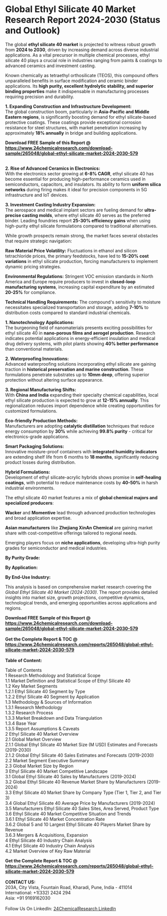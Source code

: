 <h1>Global Ethyl Silicate 40 Market Research Report 2024-2030 (Status and Outlook)</h1><p>The global <strong>ethyl silicate 40 market</strong> is projected to witness robust growth from <strong>2024 to 2030</strong>, driven by increasing demand across diverse industrial applications. As a vital precursor in multiple chemical processes, ethyl silicate 40 plays a crucial role in industries ranging from paints &amp; coatings to advanced ceramics and investment casting.</p><p>Known chemically as tetraethyl orthosilicate (TEOS), this compound offers unparalleled benefits in surface modification and ceramic binder applications. Its <strong>high purity, excellent hydrolytic stability, and superior binding properties</strong> make it indispensable in manufacturing processes requiring precision and durability.</p><p><strong>1. Expanding Construction and Infrastructure Development:</strong><br>
The global construction boom, particularly in <strong>Asia-Pacific and Middle Eastern regions</strong>, is significantly boosting demand for ethyl silicate-based protective coatings. These coatings provide exceptional corrosion resistance for steel structures, with market penetration increasing by approximately <strong>18% annually</strong> in bridge and building applications.</p><div><b>Download FREE Sample of this Report @ 
            <a href="https://www.24chemicalresearch.com/download-sample/265048/global-ethyl-silicate-market-2024-2030-579">
            https://www.24chemicalresearch.com/download-sample/265048/global-ethyl-silicate-market-2024-2030-579</a></b></div><br><p><strong>2. Rise of Advanced Ceramics in Electronics:</strong><br>
With the electronics sector growing at <strong>6-8% CAGR</strong>, ethyl silicate 40 has become essential for producing high-performance ceramics used in semiconductors, capacitors, and insulators. Its ability to form <strong>uniform silica networks</strong> during firing makes it ideal for precision components in 5G infrastructure and IoT devices.</p><p><strong>3. Investment Casting Industry Expansion:</strong><br>
The aerospace and medical implant sectors are fueling demand for <strong>ultra-precise casting molds</strong>, where ethyl silicate 40 serves as the preferred binder. Leading foundries report <strong>25-30% efficiency gains</strong> when using high-purity ethyl silicate formulations compared to traditional alternatives.</p><p>While growth prospects remain strong, the market faces several obstacles that require strategic navigation:</p><p><strong>Raw Material Price Volatility:</strong> Fluctuations in ethanol and silicon tetrachloride prices, the primary feedstocks, have led to <strong>15-20% cost variations</strong> in ethyl silicate production, forcing manufacturers to implement dynamic pricing strategies.</p><p><strong>Environmental Regulations:</strong> Stringent VOC emission standards in North America and Europe require producers to invest in <strong>closed-loop manufacturing systems</strong>, increasing capital expenditure by an estimated <strong>20-25%</strong> for compliance.</p><p><strong>Technical Handling Requirements:</strong> The compound's sensitivity to moisture necessitates specialized transportation and storage, adding <strong>7-10%</strong> to distribution costs compared to standard industrial chemicals.</p><p><strong>1. Nanotechnology Applications:</strong><br>
The burgeoning field of nanomaterials presents exciting possibilities for ethyl silicate 40 in <strong>nano-porous films and aerogel production</strong>. Research indicates potential applications in energy-efficient insulation and medical drug delivery systems, with pilot plants showing <strong>40% better performance</strong> than conventional materials.</p><p><strong>2. Waterproofing Innovations:</strong><br>
Advanced waterproofing solutions incorporating ethyl silicate are gaining traction in <strong>historical preservation and marine construction</strong>. These formulations penetrate substrates up to <strong>10mm deep</strong>, offering superior protection without altering surface appearance.</p><p><strong>3. Regional Manufacturing Shifts:</strong><br>
With <strong>China and India</strong> expanding their specialty chemical capabilities, local ethyl silicate production is expected to grow at <strong>12-15% annually</strong>. This regionalization reduces import dependence while creating opportunities for customized formulations.</p><p><strong>Eco-friendly Production Methods:</strong><br>
    Manufacturers are adopting <strong>catalytic distillation</strong> techniques that reduce energy consumption by <strong>30%</strong> while achieving <strong>99.8% purity</strong> - critical for electronics-grade applications.</p><p><strong>Smart Packaging Solutions:</strong><br>
    Innovative moisture-proof containers with <strong>integrated humidity indicators</strong> are extending shelf life from 6 months to <strong>18 months</strong>, significantly reducing product losses during distribution.</p><p><strong>Hybrid Formulations:</strong><br>
    Development of ethyl silicate-acrylic hybrids shows promise in <strong>self-healing coatings</strong>, with potential to reduce maintenance costs by <strong>40-50%</strong> in harsh industrial environments.</p><p>The ethyl silicate 40 market features a mix of <strong>global chemical majors and specialized producers</strong>:</p><p><strong>Wacker</strong> and <strong>Momentive</strong> lead through advanced production technologies and broad application expertise.</p><p><strong>Asian manufacturers</strong> like <strong>Zhejiang XinAn Chemical</strong> are gaining market share with cost-competitive offerings tailored to regional needs.</p><p>Emerging players focus on <strong>niche applications</strong>, developing ultra-high purity grades for semiconductor and medical industries.</p><p><strong>By Purity Grade:</strong></p><p><strong>By Application:</strong></p><p><strong>By End-Use Industry:</strong></p><p>This analysis is based on comprehensive market research covering the <em>Global Ethyl Silicate 40 Market (2024-2030)</em>. The report provides detailed insights into market size, growth projections, competitive dynamics, technological trends, and emerging opportunities across applications and regions.</p><div><b>Download FREE Sample of this Report @ 
            <a href="https://www.24chemicalresearch.com/download-sample/265048/global-ethyl-silicate-market-2024-2030-579">
            https://www.24chemicalresearch.com/download-sample/265048/global-ethyl-silicate-market-2024-2030-579</a></b></div><br><div><b>Get the Complete Report & TOC @ 
            <a href="https://www.24chemicalresearch.com/reports/265048/global-ethyl-silicate-market-2024-2030-579">
            https://www.24chemicalresearch.com/reports/265048/global-ethyl-silicate-market-2024-2030-579</a></b></div><br>
            <b>Table of Content:</b><p>Table of Contents<br />
1 Research Methodology and Statistical Scope<br />
1.1 Market Definition and Statistical Scope of Ethyl Silicate 40<br />
1.2 Key Market Segments<br />
1.2.1 Ethyl Silicate 40 Segment by Type<br />
1.2.2 Ethyl Silicate 40 Segment by Application<br />
1.3 Methodology & Sources of Information<br />
1.3.1 Research Methodology<br />
1.3.2 Research Process<br />
1.3.3 Market Breakdown and Data Triangulation<br />
1.3.4 Base Year<br />
1.3.5 Report Assumptions & Caveats<br />
2 Ethyl Silicate 40 Market Overview<br />
2.1 Global Market Overview<br />
2.1.1 Global Ethyl Silicate 40 Market Size (M USD) Estimates and Forecasts (2019-2030)<br />
2.1.2 Global Ethyl Silicate 40 Sales Estimates and Forecasts (2019-2030)<br />
2.2 Market Segment Executive Summary<br />
2.3 Global Market Size by Region<br />
3 Ethyl Silicate 40 Market Competitive Landscape<br />
3.1 Global Ethyl Silicate 40 Sales by Manufacturers (2019-2024)<br />
3.2 Global Ethyl Silicate 40 Revenue Market Share by Manufacturers (2019-2024)<br />
3.3 Ethyl Silicate 40 Market Share by Company Type (Tier 1, Tier 2, and Tier 3)<br />
3.4 Global Ethyl Silicate 40 Average Price by Manufacturers (2019-2024)<br />
3.5 Manufacturers Ethyl Silicate 40 Sales Sites, Area Served, Product Type<br />
3.6 Ethyl Silicate 40 Market Competitive Situation and Trends<br />
3.6.1 Ethyl Silicate 40 Market Concentration Rate<br />
3.6.2 Global 5 and 10 Largest Ethyl Silicate 40 Players Market Share by Revenue<br />
3.6.3 Mergers & Acquisitions, Expansion<br />
4 Ethyl Silicate 40 Industry Chain Analysis<br />
4.1 Ethyl Silicate 40 Industry Chain Analysis<br />
4.2 Market Overview of Key Raw Material</p><div><b>Get the Complete Report & TOC @ 
            <a href="https://www.24chemicalresearch.com/reports/265048/global-ethyl-silicate-market-2024-2030-579">
            https://www.24chemicalresearch.com/reports/265048/global-ethyl-silicate-market-2024-2030-579</a></b></div><br><b>CONTACT US:</b><br>
            203A, City Vista, Fountain Road, Kharadi, Pune, India - 411014<br>
            International: +1(332) 2424 294<br>
            Asia: +91 9169162030 <br><br>
            Follow Us On LinkedIn: <a href="https://www.linkedin.com/company/24chemicalresearch/">24ChemicalResearch LinkedIn</a>